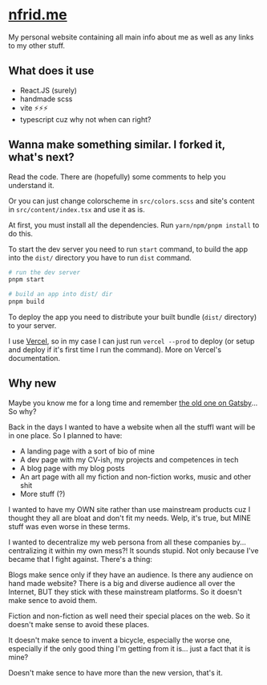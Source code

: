 # [nfrid.me](https://nfrid.me)

My personal website containing all main info about me as well as any links to my
other stuff.

## What does it use

- React.JS (surely)
- handmade scss
- vite ⚡⚡⚡
- typescript cuz why not when can right?

## Wanna make something similar. I forked it, what's next?

Read the code. There are (hopefully) some comments to help you understand it.

Or you can just change colorscheme in `src/colors.scss` and site's content in
`src/content/index.tsx` and use it as is.

At first, you must install all the dependencies. Run `yarn/npm/pnpm install` to
do this.

To start the dev server you need to run `start` command, to build the app into
the `dist/` directory you have to run `dist` command.

```sh
# run the dev server
pnpm start

# build an app into dist/ dir
pnpm build
```

To deploy the app you need to distribute your built bundle (`dist/` directory)
to your server.

I use [Vercel](https://vercel.com/), so in my case I can just run
`vercel --prod` to deploy (or setup and deploy if it's first time I run the
command). More on Vercel's documentation.

## Why new

Maybe you know me for a long time and remember
[the old one on Gatsby](https://github.com/NFrid/nfrid.me-gatsby)... So why?

Back in the days I wanted to have a website when all the stuffI want will be in
one place. So I planned to have:

- A landing page with a sort of bio of mine
- A dev page with my CV-ish, my projects and competences in tech
- A blog page with my blog posts
- An art page with all my fiction and non-fiction works, music and other shit
- More stuff (?)

I wanted to have my OWN site rather than use mainstream products cuz I thought
they all are bloat and don't fit my needs. Welp, it's true, but MINE stuff was
even worse in these terms.

I wanted to decentralize my web persona from all these companies by...
centralizing it within my own mess?! It sounds stupid. Not only because I've
became that I fight against. There's a thing:

Blogs make sence only if they have an audience. Is there any audience on hand
made website? There is a big and diverse audience all over the Internet, BUT
they stick with these mainstream platforms. So it doesn't make sence to avoid
them.

Fiction and non-fiction as well need their special places on the web. So it
doesn't make sense to avoid these places.

It doesn't make sence to invent a bicycle, especially the worse one, especially
if the only good thing I'm getting from it is... just a fact that it is mine?

Doesn't make sence to have more than the new version, that's it.
